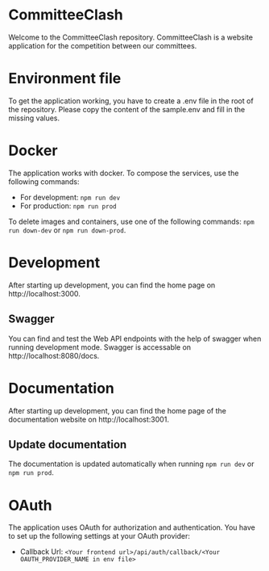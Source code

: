 # CommitteeClash

Welcome to the CommitteeClash repository. CommitteeClash is a website application for the competition between our committees.

# Environment file

To get the application working, you have to create a .env file in the root of the repository. Please copy the content of the sample.env and fill in the missing values.

# Docker

The application works with docker. To compose the services, use the following commands:

- For development: `npm run dev`
- For production: `npm run prod`

To delete images and containers, use one of the following commands: `npm run down-dev` or `npm run down-prod`.

# Development

After starting up development, you can find the home page on http://localhost:3000.

## Swagger

You can find and test the Web API endpoints with the help of swagger when running development mode. Swagger is accessable on http://localhost:8080/docs.

# Documentation

After starting up development, you can find the home page of the documentation website on http://localhost:3001.

## Update documentation

The documentation is updated automatically when running `npm run dev` or `npm run prod`.

# OAuth

The application uses OAuth for authorization and authentication. You have to set up the following settings at your OAuth provider:

- Callback Url: `<Your frontend url>/api/auth/callback/<Your OAUTH_PROVIDER_NAME in env file>`
